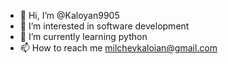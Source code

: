 - 👋 Hi, I’m @Kaloyan9905
- 👀 I’m interested in software development
- 🌱 I’m currently learning python
- 📫 How to reach me milchevkaloian@gmail.com
